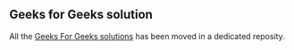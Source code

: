 ## Geeks for Geeks solution

All the [Geeks For Geeks solutions](https://github.com/omonimus1/geeks-for-geeks-solutions) has been moved in a dedicated reposity.
